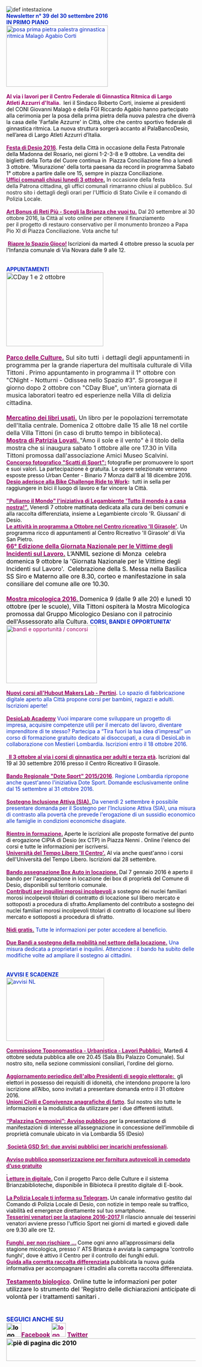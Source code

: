 <div>
<div>
<div><img alt="def intestazione" src="http://www.comune.desio.mb.it/servizi/gestionedocumentale/visualizzadocumento.aspx?id=6276" border="0"></div>
<div><strong><font color="#0426c6">Newsletter n° 39 del&nbsp;30 settembre&nbsp;2016</font></strong></div>
<div></div>
<div><font color="#0426c6"><strong>IN PRIMO PIANO </strong></font></div>
<div><font color="#0426c6"><img width="300" height="232" style="WIDTH: 270px; HEIGHT: 163px" alt="posa prima pietra palestra ginnastica ritmica Malagò Agabio Corti " src="https://www.comune.desio.mb.it/servizi/gestionedocumentale/visualizzadocumento.aspx?ID=21560"></font></div>
<div><font color="#0426c6"><font color="#000000"></font></font>&nbsp;</div>
<div><font color="#0426c6"><font color="#000000"><font color="#990066"><strong>Al via i lavori per il Centro Federale di Ginnastica Ritmica di Largo Atleti&nbsp;Azzurri d'Italia. </strong></font>&nbsp;Ieri&nbsp;il Sindaco Roberto Corti, insieme ai presidenti del&nbsp;CONI Giovanni Malagò e della&nbsp;FGI&nbsp;Riccardo Agabio hanno partecipato alla cerimonia per la posa della prima pietra della nuova palestra che diverrà la casa delle 'Farfalle Azzurre' in Città, oltre che centro sportivo federale di ginnastica ritmica. La nuova struttura sorgerà accanto&nbsp;al PalaBancoDesio, nell’area di Largo&nbsp;Atleti Azzurri d’Italia.</font></font></div>
<div><font color="#0426c6"><font color="#000000">&nbsp;</font></font></div><font color="#0426c6"><font color="#000000">
</font></font><div><font color="#0426c6"><font color="#000000">
</font></font><div><font color="#0426c6"><font color="#000000">
<div><strong><font color="#990066"><a title="" href="http://www.comune.desio.mb.it/servizi/notizie/notizie_fase02.aspx?ID=40808" target="_self"><strong><font color="#990066">Festa di Desio 2016</font></strong></a></font></strong>. <font color="#000000">Festa della Città in occasione della Festa Patronale della Madonna del Rosario, nei giorni 1-2-3-8 e 9 ottobre. La vendita dei biglietti della Torta del Cuore continua in&nbsp; Piazza Conciliazione fino a lunedì 3 ottobre.&nbsp;'Misurazione' della torta&nbsp;paesana da record in programma Sabato 1° ottobre&nbsp;a partire dalle ore 15, sempre in piazza Conciliazione. </font></div></font></font><strong><font color="#990066"><a title="" href="http://www.comune.desio.mb.it/servizi/notizie/notizie_fase02.aspx?ID=40930" target="_self"><strong><font color="#990066">Uffici comunali chiusi lunedì 3 ottobre</font></strong>.</a></font></strong>&nbsp;In occasione della festa della&nbsp;Patrona cittadina, gli uffici comunali rimarranno chiusi al pubblico.&nbsp;Sul nostro sito&nbsp;i dettagli degli orari per l'Ufficio di Stato Civile e il comando di Polizia Locale.</div></div>
<div>&nbsp;</div>
<div><a title="" href="http://www.comune.desio.mb.it/servizi/notizie/notizie_fase02.aspx?ID=40768" target="_self"><strong><font color="#990066">Art Bonus di Reti Più - Scegli la Brianza che vuoi tu.</font></strong></a> Dal 20 settembre al 30 ottobre 2016, la Città al voto online per ottenere il finanziamento per&nbsp;il&nbsp;progetto di restauro conservativo per il monumento bronzeo a Papa Pio XI di Piazza Conciliazione. Vota anche tu!</div>
<div>&nbsp;</div>
<div>&nbsp;<strong><a title="" href="http://www.comune.desio.mb.it/servizi/notizie/notizie_fase02.aspx?ID=40923" target="_self"><strong><font color="#990066">Riapre lo Spazio Gioco!</font></strong></a>&nbsp;</strong><font color="#000000">Iscrizioni da martedì 4 ottobre presso la scuola per l'Infanzia comunale di Via Novara dalle 9 alle 12.</font></div>
<div>&nbsp;</div>
<div>&nbsp;</div>
<div>
<div><font color="#0426c6"><font color="#0426c6"><font color="#0426c6"><strong>APPUNTAMENTI</strong></font></font></font></div>
<div><font size="+0"><img width="256" height="234" style="WIDTH: 258px; HEIGHT: 196px" alt="CDay 1 e 2 ottobre " src="http://www.comune.desio.mb.it/servizi/gestionedocumentale/visualizzadocumento.aspx?ID=21520"></font></div>
<div><font size="+0"><strong><font color="#990066"></font></strong>&nbsp;</font></div></div><font size="+0">
</font><div><font size="+0">
</font><div><font size="+0">
</font><div><font size="+0">
</font><div><font size="+0">
<div><strong><font color="#990066"><a title="" href="http://parcodelleculture.it/appuntamenti/" target="_self"><strong><font color="#990066">Parco delle Culture.</font></strong></a></font></strong> Sul sito tutti&nbsp; i dettagli degli appuntamenti in programma per la grande riapertura del multisala culturale di Villa Tittoni . Primo appuntamento in programma il 1° ottobre con "CNight - Notturni - Odissea nello Spazio #3". Si prosegue il giorno dopo&nbsp;2 ottobre con "CDay Blue",&nbsp;un'intera giornata di musica laboratori teatro ed esperienze nella Villa di delizia cittadina. </div>
<div>&nbsp;</div>
<div><a title="" href="http://www.comune.desio.mb.it/servizi/notizie/notizie_fase02.aspx?ID=40882" target="_self"><strong><font color="#990066">Mercatino dei libri usati.</font></strong></a> Un libro per le popolazioni terremotate dell'Italia centrale. Domenica 2 ottobre dalle 15 alle 18 nel cortile della Villa Tittoni (in caso di brutto tempo in biblioteca).<br></div>
</font><div><font size="+0"><strong><font color="#990066"><a title="" href="http://www.comune.desio.mb.it/servizi/notizie/notizie_fase02.aspx?ID=40891" target="_self"><strong><font color="#990066">Mostra di Patrizia Lovati. </font></strong></a></font></strong>"Amo il sole e il vento" è il titolo della mostra che si inaugura sabato 1 ottobre alle ore 17.30 in Villa Tittoni promossa dall'associazione Amici Museo Scalvini.</font><font color="#990066"></font></div></div></div></div><font color="#990066">
</font><div><font color="#990066">
<div><strong><font color="#990066"><a title="" href="http://www.comune.desio.mb.it/servizi/notizie/notizie_fase02.aspx?ID=40707" target="_self"><strong><font color="#990066">Concorso fotografico "Scatti di Sport":</font></strong></a>&nbsp;</font></strong><font color="#000000">fotografie per promuovere lo sport e suoi valori. La partecipazione è gratuita. Le opere selezionate verranno esposte presso Urban Center - Binario 7 Monza dall’8 al 18 dicembre 2016.</font></div></font></div>
<div><font color="#990066"><font color="#000000"><a title="" href="https://www.comune.desio.mb.it/servizi/notizie/notizie_fase02.aspx?ID=40678" target="_self"><font color="#990066"><strong>Desio aderisce alla Bike Challenge Ride to Work</strong></font></a><font color="#000000"><strong>:</strong>&nbsp; tutti in sella&nbsp;per raggiungere in bici il luogo di lavoro e far vincere la Città. </font></font></font></div>
<div><font color="#990066">
<div>&nbsp;</div>
</font><div><font color="#990066">
</font><div><font color="#990066"><strong><font color="#990066"><a title="" href="http://www.comune.desio.mb.it/servizi/notizie/notizie_fase02.aspx?ID=40820" target="_self"><strong><font color="#990066">"Puliamo il Mondo" l'iniziativa di Legambiente 'Tutto il mondo è a casa nostra!".</font></strong></a> </font></strong><font color="#000000">Venerdì 7 ottobre mattinata dedicata alla cura dei beni comuni e alla raccolta differenziata, insieme a Legambiente circolo 'R. Giussani' di Desio. </font></font></div></div></div><font color="#0426c6"><font color="#000000">
</font><div><font color="#000000">
</font><div><font color="#000000">
<div><font color="#0426c6"><font color="#000000"><strong><font color="#990066"><a title="" href="http://www.comune.desio.mb.it/servizi/notizie/notizie_fase02.aspx?ID=40902" target="_self"><font color="#0426c6"><font color="#000000"><strong><font color="#990066">Le attività in programma a&nbsp;Ottobre nel Centro ricreativo 'Il Girasole'</font></strong></font></font></a></font></strong></font><font color="#000000">. Un programma ricco di appuntamenti al Centro Ricreativo 'Il Girasole' di Via San Pietro.</font><br><font size="+0"></font></font></div><font color="#0426c6"><font size="+0">
</font></font></font><div><font color="#000000"><font color="#0426c6"><font size="+0">
</font></font></font><div><font color="#000000"><font color="#0426c6"><font size="+0">
</font></font></font><div><font color="#000000"><font color="#0426c6"><font size="+0">
</font></font></font><div><font color="#000000"><font color="#0426c6"><font size="+0">
</font></font></font><div><font color="#000000"><font color="#0426c6"><font size="+0">
<div><font color="#000000"><strong><font color="#990066"><a title="" href="http://www.comune.desio.mb.it/servizi/notizie/notizie_fase02.aspx?ID=40938" target="_self"><font color="#000000"><strong><font color="#990066">66° Edizione della Giornata Nazionale per le Vittime degli Incidenti sul Lavoro.</font></strong></font></a></font></strong> </font><font color="#000000">L’ANMIL sezione di Monza&nbsp; celebra domenica 9 ottobre la 'Giornata Nazionale per le Vittime degli Incidenti sul Lavoro'.&nbsp; Celebrazione della S. Messa nella Basilica SS Siro e Materno alle ore 8.30, corteo e manifestazione in sala consiliare del comune alle ore 10.30.</font></div>
</font></font></font><div><font color="#000000"><font color="#0426c6"><font size="+0"><font color="#000000"><br><strong><font color="#990066"><a title="" href="http://www.comune.desio.mb.it/servizi/notizie/notizie_fase02.aspx?ID=40917" target="_self"><strong><font color="#990066">Mostra micologica 2016. </font></strong></a></font></strong>Domenica 9 (dalle 9 alle 20) e lunedì 10 ottobre (per le scuole), Villa Tittoni ospiterà la Mostra Micologica promossa dal Gruppo Micologico Desiano con il patrocinio dell'Assessorato alla Cultura. </font></font></font></font><font color="#0426c6"><strong>CORSI, BANDI E OPPORTUNITA'</strong></font></div></div></div></div></div></div></div></div>
</font><div><font color="#0426c6">
<div><font color="#990066"><img width="299" height="168" style="WIDTH: 241px; HEIGHT: 154px" alt="bandi e opportunità / concorsi" src="http://www.comune.desio.mb.it/servizi/gestionedocumentale/visualizzadocumento.aspx?id=18790" border="0"></font></div>
<div>&nbsp;</div>
<div>
<div><a title="" href="http://www.comune.desio.mb.it/servizi/notizie/notizie_fase02.aspx?ID=40743" target="_self"><font color="#000000"><strong><font color="#990066">Nu</font><font color="#990066">ovi corsi all'Hubout Makers Lab - Pertini</font></strong></font></a><font color="#990066"><strong>.</strong></font> Lo spazio di fabbricazione digitale aperto alla Città propone corsi per bambini, ragazzi e adulti. Iscrizioni aperte!</div>
<div>&nbsp;</div>
<div><a title="" href="http://parcodelleculture.it/desiolabacademy/" target="_self"><strong><font color="#990066">DesioLab Academy</font></strong></a> Vuoi imparare come sviluppare un progetto di impresa,&nbsp;acquisire competenze utili per il mercato del lavoro, diventare imprenditore di te stesso? Partecipa a “Tira fuori la tua idea d’impresa!” un corso di formazione gratuito dedicato ai disoccupati, a cura di DesioLab in collaborazione con Mestieri Lombardia. Iscrizioni entro il 18 ottobre 2016. </div></div>
<div>&nbsp;</div>
<div><font color="#990066"><strong><a title="" href="http://www.comune.desio.mb.it/servizi/notizie/notizie_fase02.aspx?ID=40790" target="_self"><font color="#990066"><strong>&nbsp; Il 3 ottobre al via i corsi di ginnastica per adulti e terza età</strong></font></a>. </strong></font><font color="#000000">Iscrizioni dal 19 al 30 settembre 2016 presso il Centro Ricreativo Il Girasole.</font></div>
<div><font color="#000000"></font>&nbsp;</div>
<div><strong><font color="#990066"><a title="" href="http://www.comune.desio.mb.it/servizi/notizie/notizie_fase02.aspx?ID=40718" target="_self"><strong><font color="#990066">Bando Regionale "Dote Sport" 2015/2016</font></strong></a></font></strong>. Regione Lombardia ripropone anche quest'anno l'iniziativa Dote Sport. Domande esclusivamente online dal 15 settembre al 31 ottobre 2016.</div>
<div>&nbsp;</div>
<div><a title="" href="http://www.comune.desio.mb.it/upload/desio/newsletter/Sostegno%20Inclusione%20Attiva%20(SIA).%20Da%20venerdì%202%20settembre%20è%20possibile%20presentare%20domanda%20per%20il%20Sostegno%20per%20l’Inclusione%20Attiva%20(SIA),%20una%20misura%20di%20contrasto%20alla%20povertà%20che%20prevede%20l'erogazione%20di%20un%20sussidio%20economico%20alle%20famiglie%20in%20condizioni%20economiche%20disagiate." target="_self"><font color="#000000"><strong><font color="#990066">Sostegno Inclusione Attiva (SIA). </font></strong></font></a>Da venerdì 2 settembre è possibile presentare domanda per il Sostegno per l’Inclusione Attiva (SIA), una misura di contrasto alla povertà che prevede l'erogazione di un sussidio economico alle famiglie in condizioni economiche disagiate.</div>
<div>&nbsp;</div>
<div><a title="" href="http://www.comune.desio.mb.it/servizi/notizie/notizie_fase02.aspx?ID=40579" target="_self"><strong><font color="#990066">Rientro in formazione.</font></strong></a><font color="#990066"><strong>&nbsp;</strong></font><font color="#000000">Aperte le&nbsp;iscrizioni alle proposte formative del punto di erogazione CIPIA di Desio (ex CTP) in Piazza Nenni . Online l'elenco dei corsi e tutte le informazioni per iscriversi.</font></div>
<div></div>
<div><font color="#000000">
<div><font color="#000000"><strong><font color="#990066"><a title="" href="http://www.comune.desio.mb.it/servizi/notizie/notizie_fase02.aspx?ID=40501" target="_self"><font color="#000000"><strong><font color="#990066">Università del Tempo Libero 'Il Centro'.</font></strong></font></a></font></strong> Al via anche quest'anno i corsi dell'Università del Tempo Libero. Iscrizioni dal 28 settembre.</font></div>
<div>&nbsp;</div>
</font><div><font color="#000000"><a title="" href="https://www.comune.desio.mb.it/servizi/notizie/notizie_fase02.aspx?ID=35369" target="_self"><font color="#990066"><strong>Bando assegnazione Box Auto in locazione.</strong></font></a><strong> </strong>Dal 7 gennaio 2016 è aperto il bando per l'assegnazione in locazione dei box di proprietà del Comune di Desio, disponibili sul territorio comunale.</font></div></div>
</font><div><font color="#0426c6">
</font><div><font color="#0426c6">
<div>
<div><font color="#990066"><a title="" href="http://www.comune.desio.mb.it/servizi/notizie/notizie_fase02.aspx?ID=27375" target="_self"><font color="#990066"><strong>Contributi per inquilini morosi incolpevoli </strong></font></a></font><font color="#000000">a sostegno dei nuclei familiari morosi incolpevoli titolari di contratto di locazione sul libero mercato e sottoposti a procedura di sfratto.</font><font color="#000000">Ampliamento del contributo a sostegno dei nuclei familiari morosi incolpevoli titolari di contratto di locazione sul libero mercato e sottoposti a procedura di sfratto. </font></div></div>
</font><div><font color="#0426c6">
</font><div><font color="#0426c6">
<div><font color="#990066"><strong></strong></font>&nbsp;</div>
</font><div><font color="#0426c6">
<div>
<div><font color="#990066"><strong><a title="" href="http://www.comune.desio.mb.it/servizi/notizie/notizie_fase02.aspx?ID=40157" target="_self"><font color="#990066"><strong>Nidi gratis.</strong></font></a></strong></font> Tutte le informazioni per poter accedere al beneficio. </div>
<div>&nbsp;</div>
<div><a title="" href="http://www.comune.desio.mb.it/servizi/notizie/notizie_fase02.aspx?ID=36774" target="_self"><font color="#990066"><strong>Due Bandi a sostegno della mobilità nel settore della locazione.</strong></font></a> Una misura dedicata a proprietari e inquilini. Attenzione : il bando ha subito delle modifiche volte ad ampliare il sostegno ai cittadini.</div>
<div><a title="" href="https://www.comune.desio.mb.it/servizi/notizie/notizie_fase02.aspx?ID=40612" target="_self">
</a><div><a title="" href="https://www.comune.desio.mb.it/servizi/notizie/notizie_fase02.aspx?ID=40612" target="_self"></a><font color="#0426c6"><strong></strong></font>&nbsp;</div></div></div>
<div><font color="#0426c6"><strong></strong></font>&nbsp;</div>
<div><font color="#0426c6"><strong>AVVISI E SCADENZE</strong></font> </div>
<div><img width="232" height="175" style="WIDTH: 260px; HEIGHT: 168px" alt="avvisi NL" src="http://www.comune.desio.mb.it/servizi/gestionedocumentale/visualizzadocumento.aspx?id=18789" border="0"></div>
<div>
<div><font color="#990066"></font>&nbsp;</div>
<div><font color="#990066"><strong><a title="" href="http://www.comune.desio.mb.it/servizi/menu/dinamica.aspx?idArea=8882&amp;idCat=16560&amp;ID=46393&amp;TipoElemento=Categoria" target="_self"><font color="#990066"><strong>Commissione Toponomastica - Urbanistica - Lavori Pubblici:</strong> </font></a>&nbsp;</strong></font><font color="#000000">Martedì 4 ottobre seduta pubblica alle ore 20.45 (Sala Blu Palazzo Comunale). Sul nostro sito, nella sezione commissioni consiliari, l'ordine del giorno.</font></div>
<div><font color="#990066">&nbsp;</font></div></div><font color="#990066">
</font></font><div><font color="#0426c6">
</font><div><font color="#0426c6">
<div><font color="#990066">
<div><a title="" href="http://www.comune.desio.mb.it/servizi/notizie/notizie_fase02.aspx?ID=40877" target="_self"><font color="#990066"><strong>Aggiornamento periodico dell'albo Presidenti di seggio elettorale:&nbsp;</strong></font></a>&nbsp;<font color="#000000">gli elettori in possesso dei requisiti di idoneità, che intendono proporre la loro iscrizione all’Albo, sono invitati a presentare domanda entro il 31 ottobre 2016.<br></font></div>
<div><font color="#000000"><strong><font color="#990066"><a title="" href="http://www.comune.desio.mb.it/servizi/notizie/notizie_fase02.aspx?ID=40869" target="_self"><font color="#000000"><strong><font color="#990066">Unioni Civili e Convivenze anagrafiche di fatto</font></strong></font></a></font></strong>. Sul nostro sito tutte le informazioni e la modulistica da utilizzare per i due differenti istituti.</font></div>
<div><font color="#000000"></font>&nbsp;</div>
<div><font color="#000000"><a title="" href="http://www.comune.desio.mb.it/servizi/notizie/notizie_fase02.aspx?ID=40875" target="_self"><font color="#990066"><strong>“Palazzina Cremonini”: Avviso pubblico </strong></font></a>per la presentazione di manifestazioni di interesse all’assegnazione in concessione dell’immobile di proprietà comunale ubicato in via Lombardia 55 (Desio)</font></div>
<div>&nbsp;</div>
<div><strong><a title="" href="http://www.comune.desio.mb.it/servizi/notizie/notizie_fase02.aspx?ID=40800" target="_self"><strong><font color="#990066">&nbsp;Società GSD Srl: due avvisi pubblici per incarichi professionali</font></strong></a>.</strong></div>
<div>&nbsp;</div>
<div><font color="#990066"><strong><a title="" href="http://www.comune.desio.mb.it/servizi/notizie/notizie_fase02.aspx?ID=40805" target="_self">
<div><font color="#990066"><strong>Avviso pubblico sponsorizzazione per fornitura autoveicoli in comodato d’uso gratuito</strong></font></div>
<div>&nbsp;</div></a></strong></font></div>
<div><a title="" href="http://www.comune.desio.mb.it/servizi/notizie/notizie_fase02.aspx?ID=40126" target="_self"><font color="#000000"><font color="#990066"><strong>Letture in digitale.</strong></font></font></a><strong> </strong><font color="#000000">Con il progetto Parco delle Culture e il sistema Brianzabiblioteche, disponibile in Bibioteca il prestito digitale di E-book. </font></div>
<div>&nbsp;</div>
<div><a title="" href="http://www.comune.desio.mb.it/servizi/notizie/notizie_fase02.aspx?ID=38999" target="_self"><font color="#990066"><strong>La Polizia Locale ti informa su Telegram</strong></font></a><font color="#000000"><strong>. </strong>Un canale informativo gestito dal Comando di Polizia Locale di Desio, con notizie in tempo reale su traffico, viabilità ed emergenze direttamente sul tuo smartphone.</font></div>
</font><div><font color="#990066"></font><a title="" href="http://www.comune.desio.mb.it/servizi/notizie/notizie_fase02.aspx?ID=40443" target="_self"><font color="#990066"><strong>Tesserini venatori per la stagione 2016-2017 </strong></font></a><font color="#000000">Il rilascio annuale dei tesserini venatori avviene presso l'ufficio Sport nei giorni di martedì e giovedì dalle ore 9.30 alle ore 12.</font></div></div></font></div><font color="#0426c6">
<div><font color="#990066"><font color="#990066"><font color="#000000"></font></font>&nbsp;</font></div><font color="#990066">
</font><div><font color="#990066">
</font><div><font color="#990066">
<div><font color="#990066"><font color="#000000"><a title="" href="http://www.comune.desio.mb.it/servizi/notizie/notizie_fase02.aspx?ID=40458" target="_self"><font color="#990066"><strong>Funghi, per non rischiare ...</strong></font></a><font color="#990066"><strong> </strong></font>Come ogni anno all’approssimarsi della stagione micologica, presso l' ATS Brianza è avviata la campagna 'controllo funghi', dove è attivo il Centro per il controllo dei funghi eduli. </font></font></div></font></div></div></font></div><font color="#0426c6">
<div>
<div><font color="#990066"><a title="" href="http://www.comune.desio.mb.it/upload/desio/gestionedocumentale/10Raccoltarifiuti_DESIO_784_20976.pdf" target="_self"><font color="#990066"><strong>Guida alla corretta raccolta differenziata</strong></font></a><font color="#000000"><font color="#990066"><strong> </strong></font>pubblicata la nuova guida informativa per accompagnare i cittadini alla corretta raccolta differenziata.</font></font></div></div>
</font><div><font color="#0426c6"><font color="#0426c6"><font color="#0426c6"><font size="+0"><font color="#000000"><font color="#990066"><font color="#000000"><font color="#990066"><font color="#000000"><font color="#000000"></font></font></font></font></font></font></font></font></font></font>&nbsp;</div>
<div><font color="#0426c6"><font color="#0426c6"><font size="+0"><font color="#000000"><font color="#990066"><font color="#000000"><font color="#990066"><font color="#000000"><font color="#000000"><a title="" href="http://www.comune.desio.mb.it/servizi/notizie/notizie_fase02.aspx?ID=29398" target="_self"><font color="#000000"><font color="#990066"><strong>Testamento biologico</strong></font></font></a>. Online tutte le informazioni per poter utilizzare lo strumento del 'Registro delle dichiarazioni anticipate di volontà per i trattamenti sanitari</font></font></font> .</font></font></font></font></font></font></div>
<div><font color="#0426c6"><font color="#0426c6"><font size="+0"><font color="#000000"><font color="#990066"><font color="#000000"></font></font></font></font></font></font></div><font color="#0426c6"><font color="#0426c6"><font size="+0"><font color="#000000"><font color="#990066"><font color="#000000">
</font></font></font></font></font></font><div><font color="#0426c6"><font color="#0426c6"><font size="+0"><font color="#000000"><font color="#990066"><font color="#000000">
</font></font></font></font></font></font><div><font color="#0426c6"><font color="#0426c6"><font size="+0"><font color="#000000"><font color="#990066"><font color="#000000">
</font></font></font></font></font></font><div><font color="#0426c6"><font color="#0426c6"><font size="+0"><font color="#000000"><font color="#990066"><font color="#000000">
</font></font></font></font></font></font><div><font color="#0426c6"><font color="#0426c6"><font size="+0"><font color="#000000"><font color="#990066"><font color="#000000">
</font></font></font></font></font></font><div><font color="#0426c6"><font color="#0426c6"><font size="+0"><font color="#000000"><font color="#990066"><font color="#000000">
<div>
<div>
<div>
<div><font color="#0426c6"><strong></strong></font>&nbsp;</div>
<div>&nbsp;</div>
<div>
<div><font color="#0426c6"><strong>SEGUICI ANCHE SU</strong></font></div>
<div><strong></strong></div>
<div><strong><img width="95" height="56" style="WIDTH: 40px; HEIGHT: 37px" alt="logo facebook" src="https://www.comune.desio.mb.it/servizi/gestionedocumentale/visualizzadocumento.aspx?ID=18791"></strong><a title="" href="https://it-it.facebook.com/pages/Comune-Di-Desio/103441483073684" target="_self"><font color="#990066"><strong>Facebook</strong></font></a><font color="#990066"><strong> <img width="38" height="44" style="WIDTH: 38px; HEIGHT: 37px" alt="logo twitter" src="https://www.comune.desio.mb.it/servizi/gestionedocumentale/visualizzadocumento.aspx?ID=18792"> </strong></font><a title="" href="https://mobile.twitter.com/comunedidesio" target="_self"><font color="#990066"><strong>Twitter</strong></font></a><strong> </strong><font color="#990066"><strong></strong></font></div>
<div></div></div>
<div><strong><img width="993" height="74" style="WIDTH: 622px; HEIGHT: 60px" alt="piè di pagina dic 2010" src="http://www.comune.desio.mb.it/servizi/gestionedocumentale/visualizzadocumento.aspx?id=6565" border="0"></strong></div></div></div></div></font></font></font></font></font></font><strong></strong></div></div></div></div></div></div></div></div></div></div></div></div></div></div>
